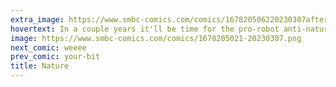```yaml
---
extra_image: https://www.smbc-comics.com/comics/167820506220230307after.png
hovertext: In a couple years it'll be time for the pro-robot anti-nature SMBC collection.
image: https://www.smbc-comics.com/comics/1678205021-20230307.png
next_comic: weeee
prev_comic: your-bit
title: Nature
---
```


